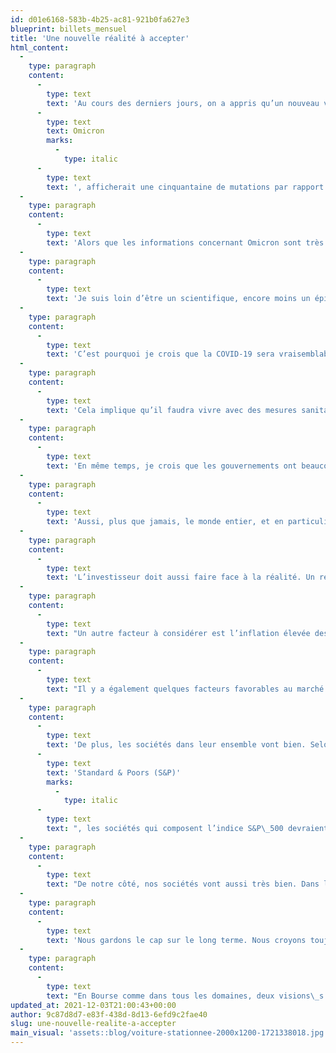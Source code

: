 ```yaml
---
id: d01e6168-583b-4b25-ac81-921b0fa627e3
blueprint: billets_mensuel
title: 'Une nouvelle réalité à accepter'
html_content:
  -
    type: paragraph
    content:
      -
        type: text
        text: 'Au cours des derniers jours, on a appris qu’un nouveau variant du virus COVID-19 avait émergé en Afrique australe et qu’il avait déjà été identifié dans plusieurs pays du monde, dont le Canada et les États-Unis. Ce nouveau variant, appelé '
      -
        type: text
        text: Omicron
        marks:
          -
            type: italic
      -
        type: text
        text: ', afficherait une cinquantaine de mutations par rapport au virus original COVID-19. Il semble qu’il soit encore plus contagieux que le récent variant Delta. Il est également possible que les vaccins administrés à ce jour soient moins efficaces face à ce nouveau variant. En revanche, il semblerait aussi que le variant n’entraîne pas de cas de sévérité supérieure au variant Delta.'
  -
    type: paragraph
    content:
      -
        type: text
        text: 'Alors que les informations concernant Omicron sont très préliminaires, les restrictions de déplacement annoncées par plusieurs pays dans la foulée de l’annonce du variant Omicron ont été suffisantes pour ébranler les marchés boursiers.'
  -
    type: paragraph
    content:
      -
        type: text
        text: 'Je suis loin d’être un scientifique, encore moins un épidémiologiste. Il me semble néanmoins que c’est dans la nature d’un virus de muter. Tant que les populations à travers le monde ne seront pas majoritairement vaccinées, il est probable que le virus continuera de muter, possiblement (mais pas obligatoirement) dans les régions où les taux de vaccination sont les moins élevés.'
  -
    type: paragraph
    content:
      -
        type: text
        text: 'C’est pourquoi je crois que la COVID-19 sera vraisemblablement avec nous longtemps et qu’elle continuera de se manifester de manière récurrente sous forme de nouveaux variants. Ce sera vrai tant et aussi longtemps que les populations de toutes les régions de la planète n’auront pas été largement vaccinées.'
  -
    type: paragraph
    content:
      -
        type: text
        text: 'Cela implique qu’il faudra vivre avec des mesures sanitaires et de confinement qui referont surface de manière répétitive et sporadique. On a déjà appris à vivre avec ces mesures, mais à mon avis il faut s’attendre à ce qu’elles restent largement en place (distanciation sociale, port du masque, lavage de mains, etc.). Il faut également prévoir que nos déplacements seront occasionnellement restreints pour ralentir de nouvelles vagues de contagion.'
  -
    type: paragraph
    content:
      -
        type: text
        text: 'En même temps, je crois que les gouvernements ont beaucoup appris au cours des quelque deux dernières années de pandémie. Les mesures de confinement à venir devraient être mieux ciblées et moins sévères qu’en 2020. Ils ont pu observer les impacts majeurs qu’ont eus les mesures draconiennes sur leur économie et je ne crois pas qu’on vivra à nouveau ce qu’on a vécu au printemps 2020 à travers le monde.'
  -
    type: paragraph
    content:
      -
        type: text
        text: 'Aussi, plus que jamais, le monde entier, et en particulier la communauté scientifique, est aux aguets et suit de près l’évolution du coronavirus. La réaction de l’Afrique du Sud a été rapide et exemplaire, avertissant la planète (à ses dépens?) du variant Omicron qui avait commencé à se propager dans le pays au cours des derniers jours. De nombreux gouvernements ont immédiatement réagi en fermant temporairement leurs frontières aux ressortissants de l’Afrique australe. De leur côté, les pharmaceutiques, telles que Pfizer, Moderna et Johnson & Johnson, ont rapidement annoncé que, s’il s’avérait nécessaire, elles travailleraient sur une version plus efficace pour protéger du variant Omicron. Attendons-nous à une possible nouvelle dose de vaccin afin de mieux nous protéger non seulement contre ce variant mais possiblement d’autres variants à venir dans les prochains mois. Le monde est aujourd’hui beaucoup mieux préparé pour faire face aux nouveaux virus qu’en 2019.'
  -
    type: paragraph
    content:
      -
        type: text
        text: 'L’investisseur doit aussi faire face à la réalité. Un retour rapide à la situation prépandémique, ce qui semblait être espéré par de nombreux investisseurs au cours des derniers mois, semble très improbable. Même si les perspectives économiques demeurent favorables pour les prochaines années, ce ne sera sans doute pas sans heurts et périodes difficiles.'
  -
    type: paragraph
    content:
      -
        type: text
        text: "Un autre facteur à considérer est l’inflation élevée des derniers mois causée à la fois par des problèmes d’approvisionnement mondial et des pénuries généralisées de main-d’œuvre, des problèmes sans doute exacerbés par la pandémie. De nouvelles mesures de confinement dans certaines régions du monde pourraient aviver ces problèmes et contribuer à maintenir l’inflation à un niveau élevé. Une telle situation réduirait sensiblement la marge de manœuvre des gouvernements pour relancer leur économie. À mon avis, une inflation élevée est un risque pour le marché à court terme. À long terme cependant, nous croyons que le marché boursier offre une protection contre l'inflation que l'encaisse et les titres à revenu fixe n’offrent pas."
  -
    type: paragraph
    content:
      -
        type: text
        text: "Il y a également quelques facteurs favorables au marché boursier. D’une part, les taux d’intérêt demeurent très bas. Par exemple, le taux des obligations 10 ans du gouvernement américain se chiffrent présentement à 1,43\_% par rapport à 1,68\_% quelques jours avant l’annonce du variant Omicron."
  -
    type: paragraph
    content:
      -
        type: text
        text: 'De plus, les sociétés dans leur ensemble vont bien. Selon '
      -
        type: text
        text: 'Standard & Poors (S&P)'
        marks:
          -
            type: italic
      -
        type: text
        text: ", les sociétés qui composent l’indice S&P\_500 devraient enregistrer des bénéfices ajustés par action de 202,09\_$ en 2021, soit 65,2\_% de plus qu’en 2020 et 28,6\_% de plus qu’en 2019, année prépandémique. Pour 2022, les analystes de S&P prévoient des bénéfices par action ajustés de 219,77\_$, ce qui représenterait un taux de croissance de 8,8\_% par rapport à 2021. Bien sûr, la question est de savoir à quel point la venue du variant Omicron affectera cette croissance, mais je crois qu’on peut anticiper une progression robuste des bénéfices des entreprises en 2022. Si les bénéfices prévus par S&P se matérialisent en 2022, l’indice S&P 500 s’échange présentement à 20,8 fois les bénéfices prévus, un niveau historiquement élevé, mais qui ne nous semble pas déraisonnable dans un contexte de taux d’intérêt particulièrement bas."
  -
    type: paragraph
    content:
      -
        type: text
        text: "De notre côté, nos sociétés vont aussi très bien. Dans l’ensemble, à leur plus récent trimestre, les bénéfices par action des sociétés du portefeuille de la Lettre COTE 100 ont augmenté de 17,8\_% (moyenne pondérée) par rapport à un an plus tôt et de 22,1\_% par rapport à il y a deux ans. Des 24 sociétés en portefeuille, seulement quatre ont enregistré à leur dernier trimestre des bénéfices inférieurs à deux ans plus tôt. J’ajouterais que nos sociétés sont aussi en excellente santé financière. Selon nos calculs, ces mêmes sociétés ont obtenu un ratio dette nette-BAIIA moyen de 0,57 à leur plus récent trimestre comparativement à 0,67 à la fin de 2019."
  -
    type: paragraph
    content:
      -
        type: text
        text: 'Nous gardons le cap sur le long terme. Nous croyons toujours que les marchés boursiers offrent des perspectives de rendements attrayants pour les prochaines années, même s’ils seront probablement bien moins élevés qu’au cours des quelque dix dernières années (qui ont été franchement exceptionnelles). Nous recommandons toutefois de demeurer prudent et de privilégier les titres de sociétés de qualité en bonne santé financière. Le moment me semble d’ailleurs particulièrement mal choisi pour spéculer sur certains segments populaires et risqués du marché, encore moins en utilisant la dette.'
  -
    type: paragraph
    content:
      -
        type: text
        text: "En Bourse comme dans tous les domaines, deux visions\_s’affrontent\_régulièrement : la négative-pessimiste et la positive-optimiste. Nous optons pour la deuxième, surtout sur un horizon à long terme, tout en demeurant prudents."
updated_at: 2021-12-03T21:00:43+00:00
author: 9c87d8d7-e83f-438d-8d13-6efd9c2fae40
slug: une-nouvelle-realite-a-accepter
main_visual: 'assets::blog/voiture-stationnee-2000x1200-1721338018.jpg'
---
```

